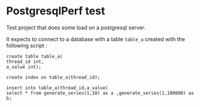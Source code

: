 # PostgresqlPerf test #

Test project that does some load on a postgresql server.


It expects to connect to a database with a table ```table_a``` created with the following script :

    create table table_a(
    thread_id int,
    a_value int);

    create index on table_a(thread_id);

    insert into table_a(thread_id,a_value)
    select * from generate_series(1,10) as a ,generate_series(1,100000) as b;

